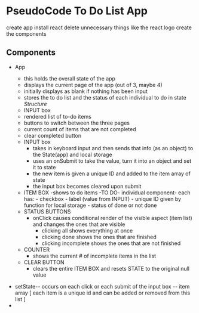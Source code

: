 # PseudoCode To Do List App

create app
install react
delete unnecessary things like the react logo
create the components

## Components

* App
    * this holds the overall state of the app
    * displays the current page of the app (out of 3, maybe 4)
    * initially displays as blank if nothing has been input
    * stores the to do list and the status of each individual to do in state
    _Structure_
    * INPUT box
    * rendered list of to-do items
    * buttons to switch between the three pages
    * current count of items that are not completed
    * clear completed button

    - INPUT box
        - takes in keyboard input and then sends that info (as an object) to the State(app) and local storage
        - uses an onSubmit to take the value, turn it into an object and set it to state
        - the new item is given a unique ID and added to the item array of state
        - the input box becomes cleared upon submit
    - ITEM BOX
        -shows to do items
            -TO DO- individual component- each has:
                - checkbox
                - label (value from INPUT)
                - unique ID given by function for local storage
                - status of done or not done
    - STATUS BUTTONS
        - onClick causes conditional render of the visible aspect (item list) and changes the ones that are visible
            - clicking all shows everything at once
            - clicking done shows the ones that are finished
            - clicking incomplete shows the ones that are not finished
    - COUNTER
        - shows the current # of incomplete items in the list
    - CLEAR BUTTON
        - clears the entire ITEM BOX and resets STATE to the original null value

- setState-- occurs on each click or each submit of the input box
    -- item array [ each item is a unique id and can be added or removed from this list ]
- 